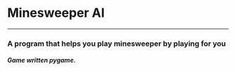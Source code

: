 # **Minesweeper AI**
-------------------------------------------------------------------------------------

### A program that helps you play minesweeper by playing for you   
   
     
##### Game written pygame.

